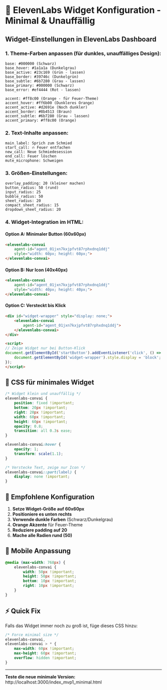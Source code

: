 # 🎯 ElevenLabs Widget Konfiguration - Minimal & Unauffällig

## Widget-Einstellungen in ElevenLabs Dashboard

### 1. **Theme-Farben anpassen** (für dunkles, unauffälliges Design):

```
base: #000000 (Schwarz)
base_hover: #1a1a1a (Dunkelgrau)
base_active: #23c169 (Grün - lassen)
base_border: #39746c (Dunkelgrün)
base_subtle: #6b7280 (Grau - lassen)
base_primary: #000000 (Schwarz)
base_error: #ef4444 (Rot - lassen)

accent: #ff8c00 (Orange - für Feuer-Theme)
accent_hover: #ff6b00 (Dunkleres Orange)
accent_active: #d2691e (Noch dunkler)
accent_border: #8b4513 (Braun)
accent_subtle: #6b7280 (Grau - lassen)
accent_primary: #ff8c00 (Orange)
```

### 2. **Text-Inhalte anpassen**:

```
main_label: Sprich zum Schmied
start_call: 🔥 Feuer entfachen
new_call: Neue Schmiedesession
end_call: Feuer löschen
mute_microphone: Schweigen
```

### 3. **Größen-Einstellungen**:

```
overlay_padding: 20 (kleiner machen)
button_radius: 50 (rund)
input_radius: 25
bubble_radius: 50
sheet_radius: 20
compact_sheet_radius: 15
dropdown_sheet_radius: 20
```

### 4. **Widget-Integration im HTML**:

#### Option A: Minimaler Button (60x60px)
```html
<elevenlabs-convai 
    agent-id="agent_01jxn7kxjpfvt87rphxdnq1ddj"
    style="width: 60px; height: 60px;">
</elevenlabs-convai>
```

#### Option B: Nur Icon (40x40px)
```html
<elevenlabs-convai 
    agent-id="agent_01jxn7kxjpfvt87rphxdnq1ddj"
    style="width: 40px; height: 40px;">
</elevenlabs-convai>
```

#### Option C: Versteckt bis Klick
```html
<div id="widget-wrapper" style="display: none;">
    <elevenlabs-convai 
        agent-id="agent_01jxn7kxjpfvt87rphxdnq1ddj">
    </elevenlabs-convai>
</div>

<script>
// Zeige Widget nur bei Button-Klick
document.getElementById('startButton').addEventListener('click', () => {
    document.getElementById('widget-wrapper').style.display = 'block';
});
</script>
```

## 🎨 CSS für minimales Widget

```css
/* Widget klein und unauffällig */
elevenlabs-convai {
    position: fixed !important;
    bottom: 20px !important;
    right: 20px !important;
    width: 60px !important;
    height: 60px !important;
    opacity: 0.8;
    transition: all 0.3s ease;
}

elevenlabs-convai:hover {
    opacity: 1;
    transform: scale(1.1);
}

/* Verstecke Text, zeige nur Icon */
elevenlabs-convai::part(label) {
    display: none !important;
}
```

## 🚀 Empfohlene Konfiguration

1. **Setze Widget-Größe auf 60x60px**
2. **Positioniere es unten rechts**
3. **Verwende dunkle Farben** (Schwarz/Dunkelgrau)
4. **Orange Akzente** für Feuer-Theme
5. **Reduziere padding auf 20**
6. **Mache alle Radien rund (50)**

## 📱 Mobile Anpassung

```css
@media (max-width: 768px) {
    elevenlabs-convai {
        width: 50px !important;
        height: 50px !important;
        bottom: 10px !important;
        right: 10px !important;
    }
}
```

## ⚡ Quick Fix

Falls das Widget immer noch zu groß ist, füge dieses CSS hinzu:

```css
/* Force minimal size */
elevenlabs-convai,
elevenlabs-convai > * {
    max-width: 60px !important;
    max-height: 60px !important;
    overflow: hidden !important;
}
```

---

**Teste die neue minimale Version:**
http://localhost:3000/index_mvp1_minimal.html 